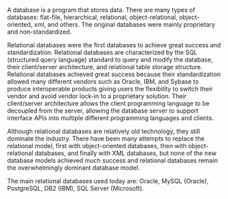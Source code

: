 A database is a program that stores data. There are many types of databases: flat-file, hierarchical, relational, object-relational, object-oriented, xml, and others. The original databases were mainly proprietary and non-standardized.

Relational databases were the first databases to achieve great success and standardization. Relational databases are characterized by the SQL (structured query language) standard to query and modify the database, their client/server architecture, and relational table storage structure. Relational databases achieved great success because their standardization allowed many different vendors such as Oracle, IBM, and Sybase to produce interoperable products giving users the flexibility to switch their vendor and avoid vendor lock-in to a proprietary solution. Their client/server architecture allows the client programming language to be decoupled from the server, allowing the database server to support interface APIs into multiple different programming languages and clients.

Although relational databases are relatively old technology, they still dominate the industry. There have been many attempts to replace the relational model, first with object-oriented databases, then with object-relational databases, and finally with XML databases, but none of the new database models achieved much success and relational databases remain the overwhelmingly dominant database model.

The main relational databases used today are: Oracle, MySQL (Oracle), PostgreSQL, DB2 (IBM), SQL Server (Microsoft).